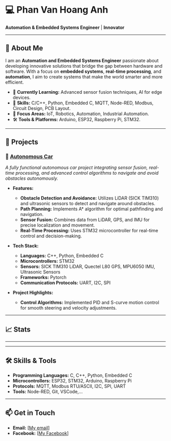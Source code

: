 # 💻 Phan Van Hoang Anh

**Automation & Embedded Systems Engineer** | **Innovator**

---

## 👋 About Me
I am an **Automation and Embedded Systems Engineer** passionate about developing innovative solutions that bridge the gap between hardware and software. With a focus on **embedded systems**, **real-time processing**, and **automation**, I aim to create systems that make the world smarter and more efficient.

- 🌱 **Currently Learning:** Advanced sensor fusion techniques, AI for edge devices.
- 🔧 **Skills:** C/C++, Python, Embedded C, MQTT, Node-RED, Modbus, Circuit Design, PCB Layout.
- 🎯 **Focus Areas:** IoT, Robotics, Automation, Industrial Automation.
- 🛠 **Tools & Platforms:** Arduino, ESP32, Raspberry Pi, STM32.

---

## 🚀 Projects

### 🤖 [Autonomous Car](#)
*A fully functional autonomous car project integrating sensor fusion, real-time processing, and advanced control algorithms to navigate and avoid obstacles autonomously.*

- **Features:**
  - **Obstacle Detection and Avoidance:** Utilizes LiDAR (SICK TIM310) and ultrasonic sensors to detect and navigate around obstacles.
  - **Path Planning:** Implements A* algorithm for optimal pathfinding and navigation.
  - **Sensor Fusion:** Combines data from LiDAR, GPS, and IMU for precise localization and movement.
  - **Real-Time Processing:** Uses STM32 microcontroller for real-time control and decision-making.

- **Tech Stack:**
  - **Languages:** C++, Python, Embedded C
  - **Microcontrollers:** STM32
  - **Sensors:** SICK TIM310 LiDAR, Quectel L80 GPS, MPU6050 IMU, Ultrasonic Sensors
  - **Frameworks:** Pytorch
  - **Communication Protocols:** UART, I2C, SPI

- **Project Highlights:**
  - **Control Algorithms:** Implemented PID and S-curve motion control for smooth steering and velocity adjustments.

---

## 📈 Stats

---

---

## 🛠️ Skills & Tools

- **Programming Languages:** C, C++, Python, Embedded C
- **Microcontrollers:** ESP32, STM32, Arduino, Raspberry Pi
- **Protocols:** MQTT, Modbus RTU/ASCII, I2C, SPI, UART
- **Tools:** Node-RED, Git, VSCode,...

---

## 📫 Get in Touch

- **Email:** [[My email](https://www.facebook.com/phan.hoanganh.562/)]
- **Facebook:** [[My Facebook](https://www.facebook.com/phan.hoanganh.562/)]

